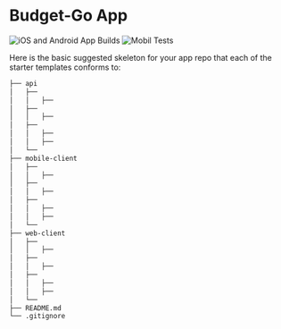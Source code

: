 # Budget-Go App

![iOS and Android App Builds](https://github.com/DSC-Unilag/ohw-2020-11/workflows/Build/badge.svg)
![Mobil Tests](https://github.com/DSC-Unilag/ohw-2020-11/workflows/Test/badge.svg)


<!-- This is formatted strangely but automatically by Prettier. -->

Here is the basic suggested skeleton for your app repo that each of the starter templates conforms to:

```bash
├── api
│   ├── 
│   │   ├──
│   ├── 
│   │   ├──
│   ├── 
│   │   ├──
│   │   ├── 
│   └── 
├── mobile-client
│   ├── 
│   │   ├──
│   ├── 
│   │   ├──
│   ├── 
│   │   ├──
│   │   ├── 
│   └── 
├── web-client
│   ├── 
│   │   ├──
│   ├── 
│   │   ├──
│   ├── 
│   │   ├──
│   │   ├── 
│   └── 
├── README.md
└── .gitignore
```